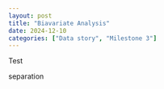 ```yaml
---
layout: post
title: "Biavariate Analysis"
date: 2024-12-10
categories: ["Data story", "Milestone 3"]
---
```


Test 

separation 
